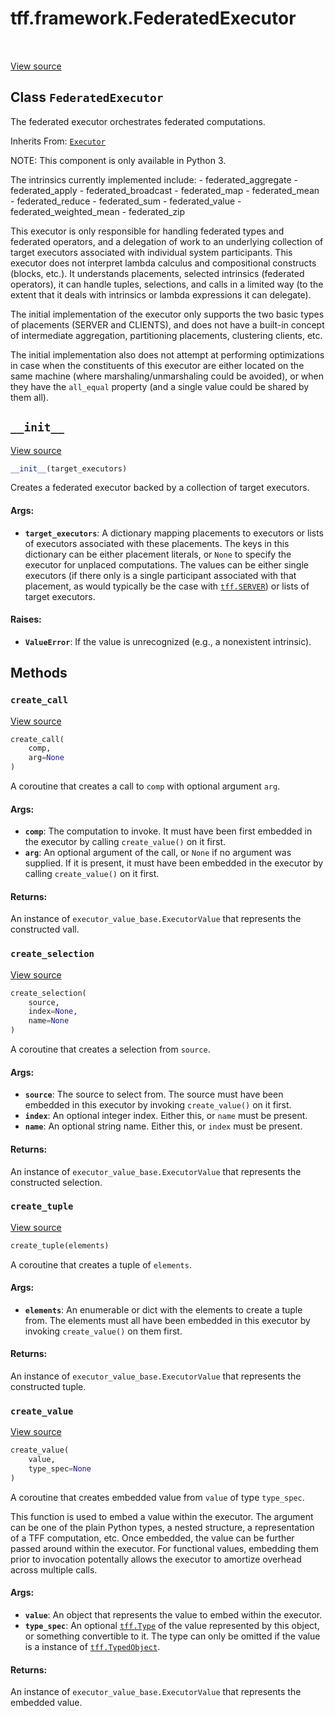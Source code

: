<div itemscope itemtype="http://developers.google.com/ReferenceObject">
<meta itemprop="name" content="tff.framework.FederatedExecutor" />
<meta itemprop="path" content="Stable" />
<meta itemprop="property" content="__init__"/>
<meta itemprop="property" content="create_call"/>
<meta itemprop="property" content="create_selection"/>
<meta itemprop="property" content="create_tuple"/>
<meta itemprop="property" content="create_value"/>
</div>

# tff.framework.FederatedExecutor

<table class="tfo-notebook-buttons tfo-api" align="left">
</table>

<a target="_blank" href="http://github.com/tensorflow/federated/tree/master/tensorflow_federated/python/core/impl/federated_executor.py">View
source</a>

## Class `FederatedExecutor`

The federated executor orchestrates federated computations.

Inherits From: [`Executor`](../../tff/framework/Executor.md)

<!-- Placeholder for "Used in" -->

NOTE: This component is only available in Python 3.

The intrinsics currently implemented include: - federated_aggregate -
federated_apply - federated_broadcast - federated_map - federated_mean -
federated_reduce - federated_sum - federated_value - federated_weighted_mean -
federated_zip

This executor is only responsible for handling federated types and federated
operators, and a delegation of work to an underlying collection of target
executors associated with individual system participants. This executor does not
interpret lambda calculus and compositional constructs (blocks, etc.). It
understands placements, selected intrinsics (federated operators), it can handle
tuples, selections, and calls in a limited way (to the extent that it deals with
intrinsics or lambda expressions it can delegate).

The initial implementation of the executor only supports the two basic types of
placements (SERVER and CLIENTS), and does not have a built-in concept of
intermediate aggregation, partitioning placements, clustering clients, etc.

The initial implementation also does not attempt at performing optimizations in
case when the constituents of this executor are either located on the same
machine (where marshaling/unmarshaling could be avoided), or when they have the
`all_equal` property (and a single value could be shared by them all).

<h2 id="__init__"><code>__init__</code></h2>

<a target="_blank" href="http://github.com/tensorflow/federated/tree/master/tensorflow_federated/python/core/impl/federated_executor.py">View
source</a>

```python
__init__(target_executors)
```

Creates a federated executor backed by a collection of target executors.

#### Args:

*   <b>`target_executors`</b>: A dictionary mapping placements to executors or
    lists of executors associated with these placements. The keys in this
    dictionary can be either placement literals, or `None` to specify the
    executor for unplaced computations. The values can be either single
    executors (if there only is a single participant associated with that
    placement, as would typically be the case with
    <a href="../../tff.md#SERVER"><code>tff.SERVER</code></a>) or lists of
    target executors.

#### Raises:

*   <b>`ValueError`</b>: If the value is unrecognized (e.g., a nonexistent
    intrinsic).

## Methods

<h3 id="create_call"><code>create_call</code></h3>

<a target="_blank" href="http://github.com/tensorflow/federated/tree/master/tensorflow_federated/python/core/impl/federated_executor.py">View
source</a>

```python
create_call(
    comp,
    arg=None
)
```

A coroutine that creates a call to `comp` with optional argument `arg`.

#### Args:

*   <b>`comp`</b>: The computation to invoke. It must have been first embedded
    in the executor by calling `create_value()` on it first.
*   <b>`arg`</b>: An optional argument of the call, or `None` if no argument was
    supplied. If it is present, it must have been embedded in the executor by
    calling `create_value()` on it first.

#### Returns:

An instance of `executor_value_base.ExecutorValue` that represents the
constructed vall.

<h3 id="create_selection"><code>create_selection</code></h3>

<a target="_blank" href="http://github.com/tensorflow/federated/tree/master/tensorflow_federated/python/core/impl/federated_executor.py">View
source</a>

```python
create_selection(
    source,
    index=None,
    name=None
)
```

A coroutine that creates a selection from `source`.

#### Args:

*   <b>`source`</b>: The source to select from. The source must have been
    embedded in this executor by invoking `create_value()` on it first.
*   <b>`index`</b>: An optional integer index. Either this, or `name` must be
    present.
*   <b>`name`</b>: An optional string name. Either this, or `index` must be
    present.

#### Returns:

An instance of `executor_value_base.ExecutorValue` that represents the
constructed selection.

<h3 id="create_tuple"><code>create_tuple</code></h3>

<a target="_blank" href="http://github.com/tensorflow/federated/tree/master/tensorflow_federated/python/core/impl/federated_executor.py">View
source</a>

```python
create_tuple(elements)
```

A coroutine that creates a tuple of `elements`.

#### Args:

*   <b>`elements`</b>: An enumerable or dict with the elements to create a tuple
    from. The elements must all have been embedded in this executor by invoking
    `create_value()` on them first.

#### Returns:

An instance of `executor_value_base.ExecutorValue` that represents the
constructed tuple.

<h3 id="create_value"><code>create_value</code></h3>

<a target="_blank" href="http://github.com/tensorflow/federated/tree/master/tensorflow_federated/python/core/impl/federated_executor.py">View
source</a>

```python
create_value(
    value,
    type_spec=None
)
```

A coroutine that creates embedded value from `value` of type `type_spec`.

This function is used to embed a value within the executor. The argument can be
one of the plain Python types, a nested structure, a representation of a TFF
computation, etc. Once embedded, the value can be further passed around within
the executor. For functional values, embedding them prior to invocation
potentally allows the executor to amortize overhead across multiple calls.

#### Args:

*   <b>`value`</b>: An object that represents the value to embed within the
    executor.
*   <b>`type_spec`</b>: An optional
    <a href="../../tff/Type.md"><code>tff.Type</code></a> of the value
    represented by this object, or something convertible to it. The type can
    only be omitted if the value is a instance of
    <a href="../../tff/TypedObject.md"><code>tff.TypedObject</code></a>.

#### Returns:

An instance of `executor_value_base.ExecutorValue` that represents the embedded
value.
